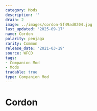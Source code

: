 ```yaml
---
category: Mods
description: ''
drain: 2
image: ../images/cordon-5f49ad0204.jpg
last_updated: '2025-09-17'
name: Cordon
polarity: penjaga
rarity: Common
release_date: '2021-03-19'
source: WFCD
tags:
- Companion Mod
- Mods
tradable: true
type: Companion Mod
---
```


# Cordon


